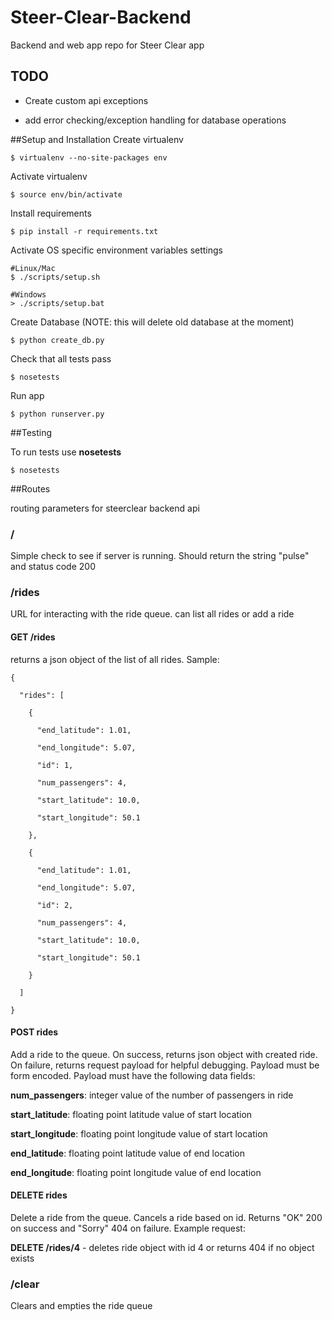 # Steer-Clear-Backend
Backend and web app repo for Steer Clear app

## TODO

* Create custom api exceptions

* add error checking/exception handling for database operations

##Setup and Installation
Create virtualenv

`$ virtualenv --no-site-packages env`

Activate virtualenv

`$ source env/bin/activate`

Install requirements

`$ pip install -r requirements.txt`

Activate OS specific environment variables settings

    #Linux/Mac
    $ ./scripts/setup.sh
   
    #Windows
    > ./scripts/setup.bat

Create Database (NOTE: this will delete old database at the moment)

`$ python create_db.py`

Check that all tests pass

`$ nosetests`

Run app

`$ python runserver.py`

##Testing

To run tests use **nosetests**

`$ nosetests`

##Routes

routing parameters for steerclear backend api

### /

Simple check to see if server is running. Should return the string "pulse" and status code 200

### /rides

URL for interacting with the ride queue. can list all rides or add a ride

#### GET /rides

returns a json object of the list of all rides. Sample:

    {
      
      "rides": [
        
        {
          
          "end_latitude": 1.01, 
          
          "end_longitude": 5.07, 
          
          "id": 1, 
          
          "num_passengers": 4, 
                
          "start_latitude": 10.0, 
          
          "start_longitude": 50.1
        
        }, 
        
        {
        
          "end_latitude": 1.01, 
        
          "end_longitude": 5.07, 
        
          "id": 2, 
        
          "num_passengers": 4, 
            
          "start_latitude": 10.0, 
        
          "start_longitude": 50.1
        
        }
      
      ]

    }

#### POST rides

Add a ride to the queue. On success, returns json object with created ride. On failure, returns request payload for helpful debugging. Payload must be form encoded. Payload must have the following data fields:

**num_passengers**: integer value of the number of passengers in ride

**start_latitude**: floating point latitude value of start location

**start_longitude**: floating point longitude value of start location

**end_latitude**: floating point latitude value of end location

**end_longitude**: floating point longitude value of end location

#### DELETE rides

Delete a ride from the queue. Cancels a ride based on id. Returns "OK" 200 on success and "Sorry" 404 on failure. Example request:

**DELETE /rides/4** - deletes ride object with id 4 or returns 404 if no object exists

### /clear

Clears and empties the ride queue

